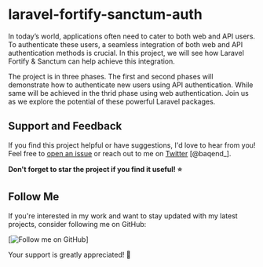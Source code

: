 # laravel-fortify-sanctum-auth
In today’s world, applications often need to cater to both web and API users. To authenticate these users, a seamless integration of both web and API authentication methods is crucial. In this project, we will see how Laravel Fortify & Sanctum can help achieve this integration.

The project is in three phases. The first and second phases will demonstrate how to authenticate new users using API authentication. While same will be achieved in the thrid phase using web authentication. Join us as we explore the potential of these powerful Laravel packages.

## Support and Feedback

If you find this project helpful or have suggestions, I'd love to hear from you! Feel free to [open an issue](https://github.com/idoko-emmanuel/laravel-fortify-sanctum-auth/issues) or reach out to me on [Twitter](https://twitter.com/baqend_) [@baqend_].

**Don't forget to star the project if you find it useful! ⭐️**

## Follow Me

If you're interested in my work and want to stay updated with my latest projects, consider following me on GitHub:

[![Follow me on GitHub](https://github.com/idoko-emmanuel)]

Your support is greatly appreciated! 🙌
